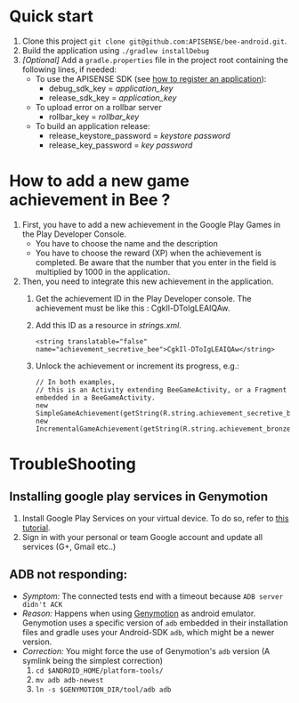 # Quick start

1. Clone this project ```git clone git@github.com:APISENSE/bee-android.git```.
2. Build the application using ```./gradlew installDebug```
3. _[Optional]_ Add a ```gradle.properties``` file in the project root containing the following lines, if needed:
    * To use the APISENSE SDK (see [how to register an application](http://docs.apisense.io/en/1.11.0/guide/dashboard/#manage-own-applications)):
        * debug_sdk_key  = *application_key*
        * release_sdk_key = *application_key*
    * To upload error on a rollbar server
        * rollbar_key = *rollbar_key*
    * To build an application release:
        * release_keystore_password = *keystore password*
        * release_key_password = *key password*


# How to add a new game achievement in Bee ?

1. First, you have to add a new achievement in the Google Play Games in the Play Developer Console.
    * You have to choose the name and the description
    * You have to choose the reward (XP) when the achievement is completed. Be aware that the number that you enter in the field is multiplied by 1000 in the application.
2. Then, you need to integrate this new achievement in the application.
    1. Get the achievement ID in the Play Developer console. The achievement must be like this : CgkIl-DToIgLEAIQAw.
    2. Add this ID as a resource in _strings.xml_.

        ```
        <string translatable="false" name="achievement_secretive_bee">CgkIl-DToIgLEAIQAw</string>
        ```

    3. Unlock the achievement or increment its progress, e.g.:

        ```
        // In both examples,
        // this is an Activity extending BeeGameActivity, or a Fragment embedded in a BeeGameActivity.
        new SimpleGameAchievement(getString(R.string.achievement_secretive_bee)).unlock(this);
        new IncrementalGameAchievement(getString(R.string.achievement_bronze_wings)).increment(this);
        ```

# TroubleShooting

## Installing google play services in Genymotion
1. Install Google Play Services on your virtual device. To do so, refer to [this tutorial](http://stackoverflow.com/a/20137324/3472838).
2. Sign in with your personal or team Google account and update all services (G+, Gmail etc..)

## __ADB not responding:__
  
- *Symptom:*  The connected tests end with a timeout because ```ADB server didn't ACK```
- *Reason:* Happens when using [Genymotion](http://www.genymotion.com/) as android emulator.
Genymotion uses a specific version of ```adb``` embedded in their installation files and gradle uses your Android-SDK ```adb```, which might be a newer version.
- *Correction:* You might force the use of Genymotion's ```adb``` version (A symlink being the simplest correction)
    1. `cd $ANDROID_HOME/platform-tools/`
    2. `mv adb adb-newest`
    3. `ln -s $GENYMOTION_DIR/tool/adb adb`
